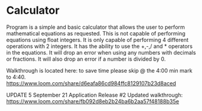 # Calculator
Program is a simple and basic calculator that allows the user to perform mathematical equations as requested. This is not capable of performing equations using float integers. 
It is only capable of performing 4 different operations with 2 integers. It has the ability to use the +,-,/ and * operators in the equations. It will drop an error when using 
any numbers with decimals or fractions. It will also drop an error if a number is divided by 0. 

Walkthrough is located here: to save time please skip @ the 4:00 min mark to 4:40.
https://www.loom.com/share/d6eafa86cd984ffc8129107b23d8aced

UPDATE 5 September 21 Application Release #2
Updated walkthrough:
https://www.loom.com/share/fb092d8eb2b24ba6b2aa57f48188b35e

